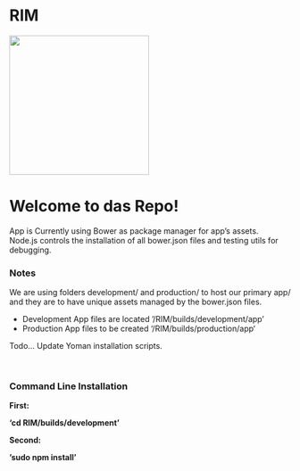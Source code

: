 # RIM
<img src="wf-git-logo.png" width="250px" hieght="128px">
<br>
<h1>Welcome to das Repo!</h1>
<p class="lead">
    App is Currently using Bower as package manager for app’s assets.<br>
    Node.js controls the installation of all bower.json files and testing utils for debugging.
</p>
<h3>Notes</h3>
<p>We are using folders development/ and production/ to host our primary app/ and they are to have unique assets managed by the bower.json files.</p>
<ul>
    <li>Development App files are located ’/RIM/builds/development/app’</li>
    <li>Production App files to be created ‘/RIM/builds/production/app‘</li>
</ul>
<p class="info">Todo... Update Yoman installation scripts.</p>
<br/>

<h3>Command Line Installation</h3>

<strong>First:<strong><br>
<p class="well">
    ‘cd RIM/builds/development’
</p>

<strong>Second:<strong><br>
<p class="well">
    ’sudo npm install’
</p>